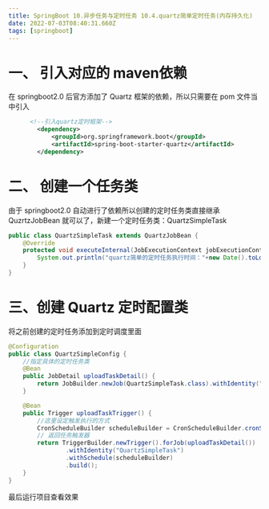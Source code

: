 ```yaml
---
title: SpringBoot 10.异步任务与定时任务 10.4.quartz简单定时任务(内存持久化)
date: 2022-07-03T08:40:31.660Z
tags: [springboot]
---
```

# 一、 引入对应的 maven依赖

在 springboot2.0 后官方添加了 Quartz 框架的依赖，所以只需要在 pom 文件当中引入

```xml
      <!--引入quartz定时框架-->
        <dependency>
            <groupId>org.springframework.boot</groupId>
            <artifactId>spring-boot-starter-quartz</artifactId>
        </dependency>
```

# 二、 创建一个任务类

由于 springboot2.0 自动进行了依赖所以创建的定时任务类直接继承 QuzrtzJobBean 就可以了，新建一个定时任务类：QuartzSimpleTask

```java
public class QuartzSimpleTask extends QuartzJobBean {
    @Override
    protected void executeInternal(JobExecutionContext jobExecutionContext) throws JobExecutionException {
        System.out.println("quartz简单的定时任务执行时间："+new Date().toLocaleString());
    }
}
```

# 三、创建 Quartz 定时配置类

将之前创建的定时任务添加到定时调度里面

```java
@Configuration
public class QuartzSimpleConfig {
    //指定具体的定时任务类
    @Bean
    public JobDetail uploadTaskDetail() {
        return JobBuilder.newJob(QuartzSimpleTask.class).withIdentity("QuartzSimpleTask").storeDurably().build();
    }

    @Bean
    public Trigger uploadTaskTrigger() {
        //这里设定触发执行的方式
        CronScheduleBuilder scheduleBuilder = CronScheduleBuilder.cronSchedule("*/5 * * * * ?");
        // 返回任务触发器
        return TriggerBuilder.newTrigger().forJob(uploadTaskDetail())
                .withIdentity("QuartzSimpleTask")
                .withSchedule(scheduleBuilder)
                .build();
    }
}
```

最后运行项目查看效果